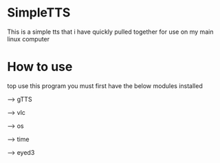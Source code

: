 # SimpleTTS
This is a simple tts that i have quickly pulled together for use on my main linux computer 

# How to use
top use this program you must first have the below modules installed
  
  --> gTTS
  
  --> vlc
  
  --> os 
  
  --> time
  
  --> eyed3
